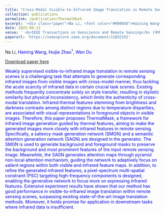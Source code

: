 ```yaml
---
title: "Cross-Modal Visible-to-Infrared Image Translation in Remote Sensing Guided by Thermal Features"
collection: publications
permalink: /publication/ThermalMask
excerpt: '<div class="paper">Na Li, <font color="#0000dd">Haining Wang</font>, Huijie Zhao<sup>†</sup>, Wen Ou</div>'
date: 2025-06-12
venue: ' <b>IEEE Transactions on Geoscience and Remote Sensing</b> (中科院一区SCI)'
paperurl: 'https://ieeexplore.ieee.org/document/11032152'
---
```


<div class="paper"><div class="paper">Na Li, <font color="#0000dd">Haining Wang, Huijie Zhao<sup>†</sup>, Wen Ou</div>

[Download paper here](https://ieeexplore.ieee.org/document/11032152)

Weakly supervised visible-to-infrared image translation in remote sensing scenes is a challenging task that attempts to generate corresponding infrared images from visible images with cross-model manner, thus tackling the acute scarcity of infrared data in certain crucial task scenes. Existing methods frequently concentrate solely on style transfer, resulting in stylistic similarity but physical inconsistency, which limits the authenticity of cross-modal translation. Infrared thermal features stemming from brightness and darkness contrasts among distinct regions due to temperature disparities, are associated with visual representations in foreground objects in visible images. Therefore, this paper proposes ThermalMask, a framework for infrared image generation guided by thermal features, aiming to make the generated images more closely with infrared features in remote sensing. Specifically, a saliency mask generation network (SMGN) and a semantic attention generation network (SAGN) are designed in the generator. The SMGN is used to generate background and foreground masks to preserve the background and most prominent features of the input remote sensing image. Meanwhile, the SAGN generates attention maps through pyramid non-local attention mechanism, guiding the network to adaptively focus on salient regions within both visible and infrared feature maps. In addition, to refine the generated infrared features, a pixel-spectrum multi-spatial constraint (PSC) targeting high-frequency components is designed, enabling the generative network to focus more on expressing infrared features. Extensive experiment results have shown that our method has good performance in visible-to-infrared image translation within remote sensing scenes, surpassing existing state-of-the-art image translation methods. Moreover, it holds promise for application in downstream tasks where infrared data is insufficient.


